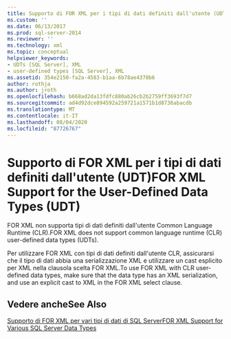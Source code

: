 ```yaml
---
title: Supporto di FOR XML per i tipi di dati definiti dall'utente (UDT) | Microsoft Docs
ms.custom: ''
ms.date: 06/13/2017
ms.prod: sql-server-2014
ms.reviewer: ''
ms.technology: xml
ms.topic: conceptual
helpviewer_keywords:
- UDTs [SQL Server], XML
- user-defined types [SQL Server], XML
ms.assetid: 354e2150-fa2a-4583-b1aa-6b78ae4378b6
author: rothja
ms.author: jroth
ms.openlocfilehash: b668ad2da13fdfc880ab26cb2b2759ff3693f7d7
ms.sourcegitcommit: ad4d92dce894592a259721a1571b1d8736abacdb
ms.translationtype: MT
ms.contentlocale: it-IT
ms.lasthandoff: 08/04/2020
ms.locfileid: "87726767"
---
```

# <a name="for-xml-support-for-the-user-defined-data-types-udt"></a><span data-ttu-id="472d8-102">Supporto di FOR XML per i tipi di dati definiti dall'utente (UDT)</span><span class="sxs-lookup"><span data-stu-id="472d8-102">FOR XML Support for the User-Defined Data Types (UDT)</span></span>
  <span data-ttu-id="472d8-103">FOR XML non supporta tipi di dati definiti dall'utente Common Language Runtime (CLR).</span><span class="sxs-lookup"><span data-stu-id="472d8-103">FOR XML does not support common language runtime (CLR) user-defined data types (UDTs).</span></span>  
  
 <span data-ttu-id="472d8-104">Per utilizzare FOR XML con tipi di dati definiti dall'utente CLR, assicurarsi che il tipo di dati abbia una serializzazione XML e utilizzare un cast esplicito per XML nella clausola scelta FOR XML.</span><span class="sxs-lookup"><span data-stu-id="472d8-104">To use FOR XML with CLR user-defined data types, make sure that the data type has an XML serialization, and use an explicit cast to XML in the FOR XML select clause.</span></span>  
  
## <a name="see-also"></a><span data-ttu-id="472d8-105">Vedere anche</span><span class="sxs-lookup"><span data-stu-id="472d8-105">See Also</span></span>  
 [<span data-ttu-id="472d8-106">Supporto di FOR XML per vari tipi di dati di SQL Server</span><span class="sxs-lookup"><span data-stu-id="472d8-106">FOR XML Support for Various SQL Server Data Types</span></span>](for-xml-support-for-various-sql-server-data-types.md)  
  
  
